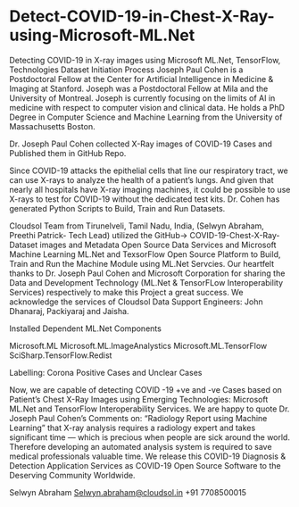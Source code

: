 # Detect-COVID-19-in-Chest-X-Ray-using-Microsoft-ML.Net
Detecting COVID-19 in X-ray images using Microsoft ML.Net, TensorFlow, Technologies
Dataset Initiation Process
Joseph Paul Cohen is a Postdoctoral Fellow at the Center for Artificial Intelligence in Medicine & Imaging at Stanford. Joseph was a Postdoctoral Fellow at Mila and the University of Montreal. Joseph is currently focusing on the limits of AI in medicine with respect to computer vision and clinical data. He holds a PhD Degree in Computer Science and Machine Learning from the University of Massachusetts Boston.

Dr. Joseph Paul Cohen collected X-Ray images of COVID-19 Cases and Published them in GitHub Repo.

Since COVID-19 attacks the epithelial cells that line our respiratory tract, we can use X-rays to analyze the health of a patient’s lungs. And given that nearly all hospitals have X-ray imaging machines, it could be possible to use X-rays to test for COVID-19 without the dedicated test kits. Dr. Cohen has generated Python Scripts to Build, Train and Run Datasets. 

Cloudsol Team from Tirunelveli, Tamil Nadu, India, (Selwyn Abraham, Preethi Patrick- Tech Lead) utilized the GitHub-> COVID-19-Chest-X-Ray-Dataset images and Metadata Open Source Data Services and Microsoft Machine Learning ML.Net and TexsorFlow Open Source Platform to Build, Train and Run the Machine Module using ML.Net Servcies.
Our heartfelt thanks to Dr. Joseph Paul Cohen and Microsoft Corporation for sharing the Data and Development Technology (ML.Net & TensorFLow Interoperability Services) respectively to make this Project a great success. We acknowledge the services of Cloudsol Data Support Engineers: John Dhanaraj, Packiyaraj and Jaisha.

Installed Dependent ML.Net Components 

Microsoft.ML
Microsoft.ML.ImageAnalystics
Microsoft.ML.TensorFlow
SciSharp.TensorFlow.Redist

Labelling: Corona Positive Cases and Unclear Cases

Now, we are capable of detecting COVID -19 +ve and -ve Cases based on Patient’s Chest X-Ray Images using Emerging Technologies: Microsoft ML.Net and TensorFlow Interoperability Services.
We are happy to quote Dr. Joseph Paul Cohen’s Comments on: “Radiology Report using Machine Learning” that X-ray analysis requires a radiology expert and takes significant time — which is precious when people are sick around the world. Therefore developing an automated analysis system is required to save medical professionals valuable time.
We release this COVID-19 Diagnosis & Detection Application Services as COVID-19 Open Source Software to the Deserving Community Worldwide.

Selwyn Abraham
 Selwyn.abraham@cloudsol.in
+91 7708500015
